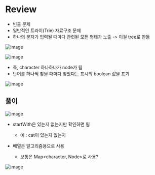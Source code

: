 # Review
- 빈출 문제
- 일반적인 트라이(Trie) 자료구조 문제
- 하나의 문자가 입력될 때마다 관련된 모든 형태가 노출 -> 이걸 tree로 만듦

![image](https://github.com/eunbileeme/algorithm/assets/103405457/d8c228dc-f829-4b21-96ee-6a6c296611f5)

![image](https://github.com/eunbileeme/algorithm/assets/103405457/1b0ea0a5-1f49-49ff-82b4-3a100d4a7928)

- 즉, character 하나하나가 node가 됨
- 단어를 하나씩 찾을 때마다 찾았다는 표시의 boolean 값을 표기

 ![image](https://github.com/eunbileeme/algorithm/assets/103405457/5461d866-949b-419d-8b37-3a99b6439281)

## 풀이
![image](https://github.com/eunbileeme/algorithm/assets/103405457/26d32e96-96f5-4f62-882b-f034bbf8cb5a)

- startWith은 있는지 없는지만 확인하면 됨
  - 예 : cat이 있는지 없는지
 
- 배열은 알고리즘용으로 사용
  - 보통은 Map<character, Node>로 사용?

![image](https://github.com/eunbileeme/algorithm/assets/103405457/f369ee50-3ac1-4983-a1b4-21f2400e873f)
